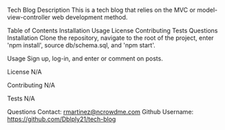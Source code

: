 Tech Blog
Description
This is a tech blog that relies on the MVC or model-view-controller web development method.

Table of Contents
Installation
Usage
License
Contributing
Tests
Questions
Installation
Clone the repository, navigate to the root of the project, enter 'npm install', source db/schema.sql, and 'npm start'.

Usage
Sign up, log-in, and enter or comment on posts.

License
N/A

Contributing
N/A

Tests
N/A

Questions
Contact: rmartinez@ncrowdme.com Github Username: https://github.com/Dblply21/tech-blog